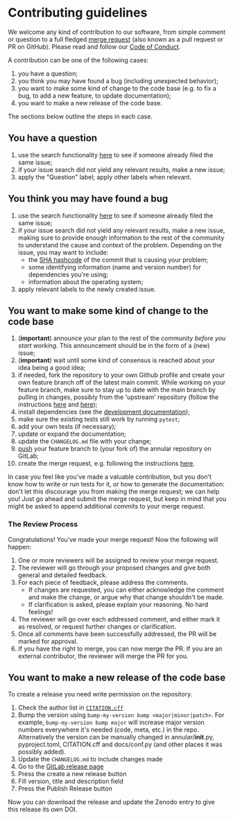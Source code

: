 # Contributing guidelines

We welcome any kind of contribution to our software, from simple comment or question to a full fledged [merge request](https://docs.gitlab.com/ee/user/project/merge_requests/) (also known as a pull request or PR on GitHub). Please read and follow our [Code of Conduct](CODE_OF_CONDUCT.md).

A contribution can be one of the following cases:

1. you have a question;
1. you think you may have found a bug (including unexpected behavior);
1. you want to make some kind of change to the code base (e.g. to fix a bug, to add a new feature, to update documentation);
1. you want to make a new release of the code base.

The sections below outline the steps in each case.

## You have a question

1. use the search functionality [here](https://gitlab.tudelft.nl/demoses/annular/-/issues) to see if someone already filed the same issue;
2. if your issue search did not yield any relevant results, make a new issue;
3. apply the "Question" label; apply other labels when relevant.

## You think you may have found a bug

1. use the search functionality [here](https://gitlab.tudelft.nl/demoses/annular/-/issues) to see if someone already filed the same issue;
1. if your issue search did not yield any relevant results, make a new issue, making sure to provide enough information to the rest of the community to understand the cause and context of the problem. Depending on the issue, you may want to include:
    - the [SHA hashcode](https://help.github.com/articles/autolinked-references-and-urls/#commit-shas) of the commit that is causing your problem;
    - some identifying information (name and version number) for dependencies you're using;
    - information about the operating system;
1. apply relevant labels to the newly created issue.

## You want to make some kind of change to the code base

1. (**important**) announce your plan to the rest of the community *before you start working*. This announcement should be in the form of a (new) issue;
1. (**important**) wait until some kind of consensus is reached about your idea being a good idea;
1. if needed, fork the repository to your own Github profile and create your own feature branch off of the latest main commit. While working on your feature branch, make sure to stay up to date with the main branch by pulling in changes, possibly from the 'upstream' repository (follow the instructions [here](https://help.github.com/articles/configuring-a-remote-for-a-fork/) and [here](https://help.github.com/articles/syncing-a-fork/));
1. install dependencies (see the [development documentation](README.dev.md#development_install));
1. make sure the existing tests still work by running ``pytest``;
1. add your own tests (if necessary);
1. update or expand the documentation;
1. update the `CHANGELOG.md` file with your change;
1. [push](http://rogerdudler.github.io/git-guide/) your feature branch to (your fork of) the annular repository on GitLab;
1. create the merge request, e.g. following the instructions [here](https://help.github.com/articles/creating-a-pull-request/).

In case you feel like you've made a valuable contribution, but you don't know how to write or run tests for it, or how to generate the documentation: don't let this discourage you from making the merge request; we can help you! Just go ahead and submit the merge request, but keep in mind that you might be asked to append additional commits to your merge request.

### The Review Process

Congratulations! You've made your merge request! Now the following will happen:

1. One or more reviewers will be assigned to review your merge request.
2. The reviewer will go through your proposed changes and give both general and detailed feedback.
3. For each piece of feedback, please address the comments.
   - If changes are requested, you can either acknowledge the comment and make the change, or argue why that change shouldn't be made.
   - If clarification is asked, please explain your reasoning. No hard feelings!
4. The reviewer will go over each addressed comment, and either mark it as resolved, or request further changes or clarification.
5. Once all comments have been successfully addressed, the PR will be marked for approval.
6. If you have the right to merge, you can now merge the PR. If you are an external contributor, the reviewer will merge the PR for you.

## You want to make a new release of the code base

To create a release you need write permission on the repository.

1. Check the author list in [`CITATION.cff`](CITATION.cff)
1. Bump the version using `bump-my-version bump <major|minor|patch>`. For example, `bump-my-version bump major` will increase major version numbers everywhere it's needed (code, meta, etc.) in the repo. Alternatively the version can be manually changed in annular/__init__.py, pyproject.toml, CITATION.cff and docs/conf.py (and other places it was possibly added).
1. Update the `CHANGELOG.md` to include changes made
1. Go to the [GitLab release page](https://gitlab.tudelft.nl/demoses/annular/-/releases)
1. Press the create a new release button
1. Fill version, title and description field
1. Press the Publish Release button

Now you can download the release and update the Zenodo entry to give this release its own DOI.
